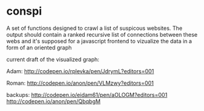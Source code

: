 # conspi
A set of functions designed to crawl a list of suspicous websites. The output should contain a ranked recursive list of connections between these webs and it's supposed for a javascript frontend to vizualize the data in a form of an oriented graph

current draft of the visualized graph:

Adam:
http://codepen.io/rplevka/pen/JdrymL?editors=001


Roman:
http://codepen.io/anon/pen/VLMzwy?editors=001

backups:
http://codepen.io/eidam61/pen/aOLOGM?editors=001
http://codepen.io/anon/pen/QbqbgM
